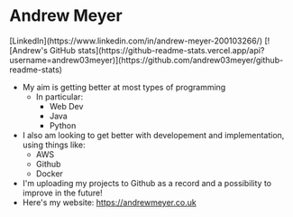 <h1 style="align:center">Andrew Meyer</h1>
[LinkedIn](https://www.linkedin.com/in/andrew-meyer-200103266/)
[![Andrew's GitHub stats](https://github-readme-stats.vercel.app/api?username=andrew03meyer)](https://github.com/andrew03meyer/github-readme-stats)

- My aim is getting better at most types of programming
  - In particular:
    -  Web Dev
    -  Java
    -  Python
-  I also am looking to get better with developement and implementation, using things like:
    - AWS
    - Github
    - Docker
- I'm uploading my projects to Github as a record and a possibility to improve in the future!
- Here's my website: https://andrewmeyer.co.uk
<!---
andrew03meyer/andrew03meyer is a ✨ special ✨ repository because its `README.md` (this file) appears on your GitHub profile.
You can click the Preview link to take a look at your changes.
--->
